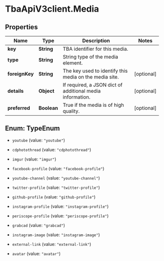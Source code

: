 # TbaApiV3client.Media

## Properties
Name | Type | Description | Notes
------------ | ------------- | ------------- | -------------
**key** | **String** | TBA identifier for this media. | 
**type** | **String** | String type of the media element. | 
**foreignKey** | **String** | The key used to identify this media on the media site. | [optional] 
**details** | **Object** | If required, a JSON dict of additional media information. | [optional] 
**preferred** | **Boolean** | True if the media is of high quality. | [optional] 


<a name="TypeEnum"></a>
## Enum: TypeEnum


* `youtube` (value: `"youtube"`)

* `cdphotothread` (value: `"cdphotothread"`)

* `imgur` (value: `"imgur"`)

* `facebook-profile` (value: `"facebook-profile"`)

* `youtube-channel` (value: `"youtube-channel"`)

* `twitter-profile` (value: `"twitter-profile"`)

* `github-profile` (value: `"github-profile"`)

* `instagram-profile` (value: `"instagram-profile"`)

* `periscope-profile` (value: `"periscope-profile"`)

* `grabcad` (value: `"grabcad"`)

* `instagram-image` (value: `"instagram-image"`)

* `external-link` (value: `"external-link"`)

* `avatar` (value: `"avatar"`)




